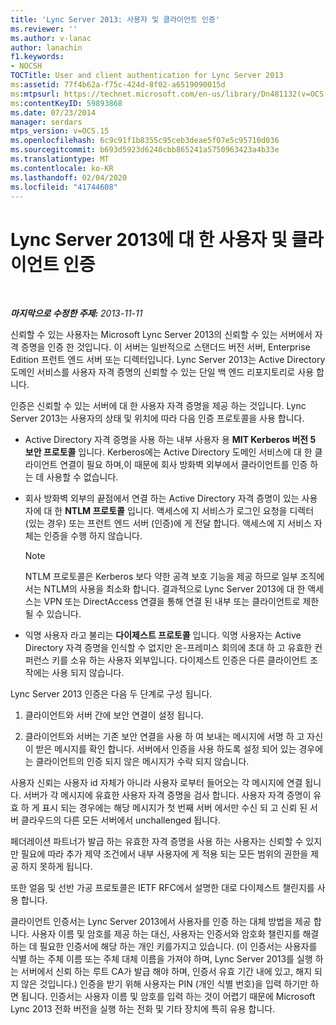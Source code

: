 ```yaml
---
title: 'Lync Server 2013: 사용자 및 클라이언트 인증'
ms.reviewer: ''
ms.author: v-lanac
author: lanachin
f1.keywords:
- NOCSH
TOCTitle: User and client authentication for Lync Server 2013
ms:assetid: 77f4b62a-f75c-424d-8f02-a6519090015d
ms:mtpsurl: https://technet.microsoft.com/en-us/library/Dn481132(v=OCS.15)
ms:contentKeyID: 59893868
ms.date: 07/23/2014
manager: serdars
mtps_version: v=OCS.15
ms.openlocfilehash: 6c9c91f1b8355c95ceb3deae5f07e5c95710d036
ms.sourcegitcommit: b693d5923d6240cbb865241a5750963423a4b33e
ms.translationtype: MT
ms.contentlocale: ko-KR
ms.lasthandoff: 02/04/2020
ms.locfileid: "41744608"
---
```

<div data-xmlns="http://www.w3.org/1999/xhtml">

<div class="topic" data-xmlns="http://www.w3.org/1999/xhtml" data-msxsl="urn:schemas-microsoft-com:xslt" data-cs="http://msdn.microsoft.com/en-us/">

<div data-asp="http://msdn2.microsoft.com/asp">

# <a name="user-and-client-authentication-for-lync-server-2013"></a>Lync Server 2013에 대 한 사용자 및 클라이언트 인증

</div>

<div id="mainSection">

<div id="mainBody">

<span> </span>

_**마지막으로 수정한 주제:** 2013-11-11_

신뢰할 수 있는 사용자는 Microsoft Lync Server 2013의 신뢰할 수 있는 서버에서 자격 증명을 인증 한 것입니다. 이 서버는 일반적으로 스탠더드 버전 서버, Enterprise Edition 프런트 엔드 서버 또는 디렉터입니다. Lync Server 2013는 Active Directory 도메인 서비스를 사용자 자격 증명의 신뢰할 수 있는 단일 백 엔드 리포지토리로 사용 합니다.

인증은 신뢰할 수 있는 서버에 대 한 사용자 자격 증명을 제공 하는 것입니다. Lync Server 2013는 사용자의 상태 및 위치에 따라 다음 인증 프로토콜을 사용 합니다.

  - Active Directory 자격 증명을 사용 하는 내부 사용자 용 **MIT Kerberos 버전 5 보안 프로토콜** 입니다. Kerberos에는 Active Directory 도메인 서비스에 대 한 클라이언트 연결이 필요 하며,이 때문에 회사 방화벽 외부에서 클라이언트를 인증 하는 데 사용할 수 없습니다.

  - 회사 방화벽 외부의 끝점에서 연결 하는 Active Directory 자격 증명이 있는 사용자에 대 한 **NTLM 프로토콜** 입니다. 액세스에 지 서비스가 로그인 요청을 디렉터 (있는 경우) 또는 프런트 엔드 서버 (인증)에 게 전달 합니다. 액세스에 지 서비스 자체는 인증을 수행 하지 않습니다.
    
    <div>
    

    > [!NOTE]  
    > NTLM 프로토콜은 Kerberos 보다 약한 공격 보호 기능을 제공 하므로 일부 조직에서는 NTLM의 사용을 최소화 합니다. 결과적으로 Lync Server 2013에 대 한 액세스는 VPN 또는 DirectAccess 연결을 통해 연결 된 내부 또는 클라이언트로 제한 될 수 있습니다.

    
    </div>

  - 익명 사용자 라고 불리는 **다이제스트 프로토콜** 입니다. 익명 사용자는 Active Directory 자격 증명을 인식할 수 없지만 온-프레미스 회의에 초대 하 고 유효한 컨퍼런스 키를 소유 하는 사용자 외부입니다. 다이제스트 인증은 다른 클라이언트 조작에는 사용 되지 않습니다.

Lync Server 2013 인증은 다음 두 단계로 구성 됩니다.

1.  클라이언트와 서버 간에 보안 연결이 설정 됩니다.

2.  클라이언트와 서버는 기존 보안 연결을 사용 하 여 보내는 메시지에 서명 하 고 자신이 받은 메시지를 확인 합니다. 서버에서 인증을 사용 하도록 설정 되어 있는 경우에는 클라이언트의 인증 되지 않은 메시지가 수락 되지 않습니다.

사용자 신뢰는 사용자 id 자체가 아니라 사용자 로부터 들어오는 각 메시지에 연결 됩니다. 서버가 각 메시지에 유효한 사용자 자격 증명을 검사 합니다. 사용자 자격 증명이 유효 하 게 표시 되는 경우에는 해당 메시지가 첫 번째 서버 에서만 수신 되 고 신뢰 된 서버 클라우드의 다른 모든 서버에서 unchallenged 됩니다.

페더레이션 파트너가 발급 하는 유효한 자격 증명을 사용 하는 사용자는 신뢰할 수 있지만 필요에 따라 추가 제약 조건에서 내부 사용자에 게 적용 되는 모든 범위의 권한을 제공 하지 못하게 됩니다.

또한 얼음 및 선반 가공 프로토콜은 IETF RFC에서 설명한 대로 다이제스트 챌린지를 사용 합니다.

클라이언트 인증서는 Lync Server 2013에서 사용자를 인증 하는 대체 방법을 제공 합니다. 사용자 이름 및 암호를 제공 하는 대신, 사용자는 인증서와 암호화 챌린지를 해결 하는 데 필요한 인증서에 해당 하는 개인 키를가지고 있습니다. (이 인증서는 사용자를 식별 하는 주체 이름 또는 주체 대체 이름을 가져야 하며, Lync Server 2013를 실행 하는 서버에서 신뢰 하는 루트 CA가 발급 해야 하며, 인증서 유효 기간 내에 있고, 해지 되지 않은 것입니다.) 인증을 받기 위해 사용자는 PIN (개인 식별 번호)을 입력 하기만 하면 됩니다. 인증서는 사용자 이름 및 암호를 입력 하는 것이 어렵기 때문에 Microsoft Lync 2013 전화 버전을 실행 하는 전화 및 기타 장치에 특히 유용 합니다.

</div>

<span> </span>

</div>

</div>

</div>

